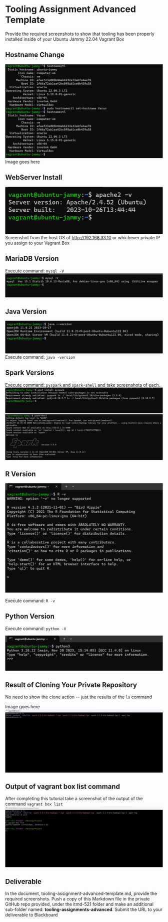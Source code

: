 # Tooling Assignment Advanced Template

Provide the required screenshots to show that tooling has been properly installed inside of your Ubuntu Jammy 22.04 Vagrant Box

## Hostname Change
![Host_name](hostname-v.png)
Image goes here

## WebServer Install
![Webserver_install](apache2-v.png)
Screenshot from the host OS of http://192.168.33.10  or whichever private IP you assign to your Vagrant Box

## MariaDB Version

Execute command: `mysql -V`
![mysql sc](mysql-v.png)


## Java Version

![Java sc](java-v.png)Execute command: `java -version`

## Spark Versions

Execute command: `pyspark` and `spark-shell` and take screenshots of each.
![Pyspark sc](pyspark-v.png)
![Spark sc](spark-v.png)


## R Version
![R sc](ruby-v.png)

Execute command: `R -v`

## Python Version

Execute command: `python -V`

![Python sc](python-v.png)


## Result of Cloning Your Private Repository

No need to show the clone action -- just the results of the `ls` command

Image goes here![ls sc](ls-v.jpeg)

## Output of vagrant box list command

After completing this tutorial take a screenshot of the output of the command ```vagrant box list```![box list sc](box-v.jpeg)

## Deliverable

In the document, tooling-assignment-advanced-template.md, provide the required screenshots. Push a copy of this Markdown file in the private GitHub repo provided, under the itmd-521 folder and make an additional sub-folder named: **tooling-assignments-advanced**.  Submit the URL to your deliverable to Blackboard
